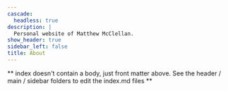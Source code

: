 ```yaml
---
cascade:
  headless: true
description: |
  Personal website of Matthew McClellan.
show_header: true
sidebar_left: false
title: About
---
```


** index doesn't contain a body, just front matter above.
See the header / main / sidebar folders to edit the index.md files **
